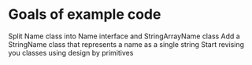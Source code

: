 # Goals of example code

Split Name class into Name interface and StringArrayName class
Add a StringName class that represents a name as a single string
Start revising you classes using design by primitives